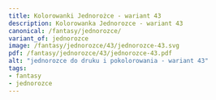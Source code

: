 ```yaml
---
title: Kolorowanki Jednorożce - wariant 43
description: Kolorowanka Jednorozce - wariant 43
canonical: /fantasy/jednorozce/
variant_of: jednorozce
image: /fantasy/jednorozce/43/jednorozce-43.svg
pdf: /fantasy/jednorozce/43/jednorozce-43.pdf
alt: "jednorozce do druku i pokolorowania - wariant 43"
tags:
- fantasy
- jednorozce
---
```

